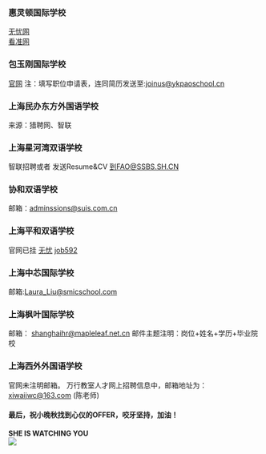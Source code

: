 ### 惠灵顿国际学校
[无忧网](https://jobs.51job.com/shanghai/co3557541.html)  
[看准网](https://www.kanzhun.com/gso1808946.html)

### 包玉刚国际学校
[官网](www.ykpaoschool.cn/Educators-cn)
注：填写职位申请表，连同简历发送至:joinus@ykpaoschool.cn

### 上海民办东方外国语学校
来源：猎聘网、智联

### 上海星河湾双语学校
智联招聘或者
发送Resume&CV 到FAO@SSBS.SH.CN

### 协和双语学校
邮箱：adminssions@suis.com.cn

### 上海平和双语学校
官网已挂
[无忧](https://jobs.51job.com/all/co2201329.html)
[job592](https://www.job592.com/job/3342366.html)

### 上海中芯国际学校
邮箱:Laura_Liu@smicschool.com

### 上海枫叶国际学校
邮箱： shanghaihr@mapleleaf.net.cn
邮件主题注明：岗位+姓名+学历+毕业院校

### 上海西外外国语学校
官网未注明邮箱。
万行教室人才网上招聘信息中，邮箱地址为：xiwaijwc@163.com (陈老师)

#### 最后，祝小晚秋找到心仪的OFFER，咬牙坚持，加油！

**SHE IS WATCHING YOU**  
![](https://images.gitee.com/uploads/images/2018/1123/211115_60f8254f_1449449.jpeg)
